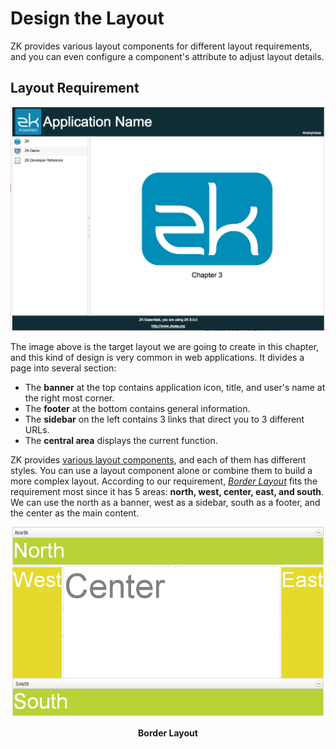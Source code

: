 # Design the Layout
ZK provides various layout components for different layout requirements, and you can even configure a component's attribute to adjust layout details.

## Layout Requirement

![](/essentials/images/ze-ch3-page-layout.png)

The image above is the target layout we are going to create in this chapter, and this kind of design is very common in web applications. It divides a page into several section:
* The **banner** at the top contains application icon, title, and user's name at the right most corner.
* The **footer** at the bottom contains general information.
* The **sidebar** on the left contains 3 links that direct you to 3 different URLs.
* The **central area** displays the current function.

ZK provides [various layout components](https://www.zkoss.org/zkdemo/layout), and each of them has different styles. You can use a layout component alone or combine them to build a more complex layout. According to our requirement, [*Border Layout*](http://www.zkoss.org/zkdemo/layout/border_layout) fits the requirement most since it has 5 areas: **north, west, center, east, and south**. We can use the north as a banner, west as a sidebar, south as a footer, and the center as the main content.

![](/essentials/images/ze-ch3-borderlayout.png)

<div style="text-align:center">
<strong>Border Layout</strong>
</div>
